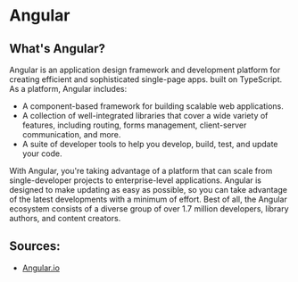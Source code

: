 # Angular

## What's Angular?

<p> Angular is an application design framework and development platform for creating efficient and sophisticated single-page apps. built on TypeScript. As a platform, Angular includes:</p>

<ul>
  <li>A component-based framework for building scalable web applications.</li>
  <li>A collection of well-integrated libraries that cover a wide variety of features, including routing, forms management, client-server communication, and more.</li>
  <li>A suite of developer tools to help you develop, build, test, and update your code.</li>
</ul>  
  
<p>With Angular, you're taking advantage of a platform that can scale from single-developer projects to enterprise-level applications. Angular is designed to make updating as easy as possible, so you can take advantage of the latest developments with a minimum of effort. Best of all, the Angular ecosystem consists of a diverse group of over 1.7 million developers, library authors, and content creators.</p>




## Sources:
<ul>
  <li><a href="https://angular.io/guide/what-is-angular">Angular.io<a/></li>
</ul>  
